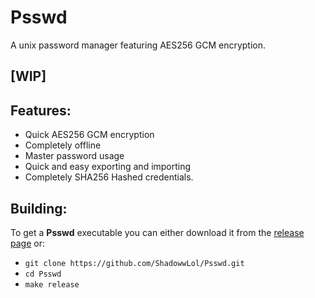 # Psswd
A unix password manager featuring AES256 GCM encryption.
## [WIP]
## Features:
* Quick AES256 GCM encryption
* Completely offline
* Master password usage
* Quick and easy exporting and importing
* Completely SHA256 Hashed credentials.

## Building:
To get a **Psswd** executable you can either download it from the [release page](https://github.com/ShadowwLol/Psswd/releases/tag/2.0) or:
* `git clone https://github.com/ShadowwLol/Psswd.git`
* `cd Psswd`
* `make release`
